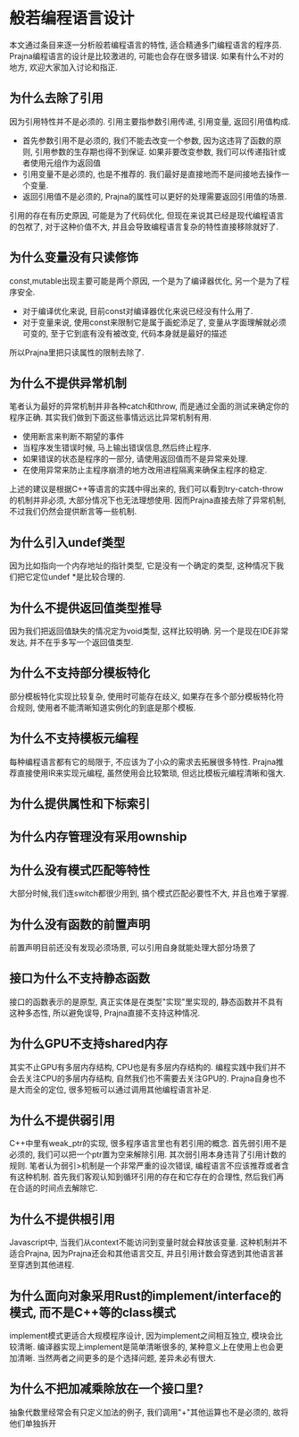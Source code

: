 # 般若编程语言设计

本文通过条目来逐一分析般若编程语言的特性, 适合精通多门编程语言的程序员. Prajna编程语言的设计是比较激进的, 可能也会存在很多错误.
如果有什么不对的地方, 欢迎大家加入讨论和指正.

<!-- ## 设计原则 -->

## 为什么去除了引用

因为引用特性并不是必须的. 引用主要指参数引用传递, 引用变量, 返回引用值构成.

* 首先参数引用不是必须的, 我们不能去改变一个参数, 因为这违背了函数的原则, 引用参数的生存期也得不到保证. 如果非要改变参数, 我们可以传递指针或者使用元组作为返回值
* 引用变量不是必须的, 也是不推荐的. 我们最好是直接地而不是间接地去操作一个变量.
* 返回引用值不是必须的, Prajna的属性可以更好的处理需要返回引用值的场景.

引用的存在有历史原因, 可能是为了代码优化, 但现在来说其已经是现代编程语言的包袱了, 对于这种价值不大, 并且会导致编程语言复杂的特性直接移除就好了.

## 为什么变量没有只读修饰

const,mutable出现主要可能是两个原因, 一个是为了编译器优化, 另一个是为了程序安全.

* 对于编译优化来说, 目前const对编译器优化来说已经没有什么用了.
* 对于变量来说, 使用const来限制它是属于画蛇添足了, 变量从字面理解就必须可变的, 至于它到底有没有被改变, 代码本身就是最好的描述

所以Prajna里把只读属性的限制去除了.

## 为什么不提供异常机制

笔者认为最好的异常机制并非各种catch和throw, 而是通过全面的测试来确定你的程序正确. 其实我们做到下面这些事情远远比异常机制有用.

* 使用断言来判断不期望的事件
* 当程序发生错误时候, 马上输出错误信息,然后终止程序.
* 如果错误的状态是程序的一部分, 请使用返回值而不是异常来处理.
* 在使用异常来防止主程序崩溃的地方改用进程隔离来确保主程序的稳定.

上述的建议是根据C++等语言的实践中得出来的, 我们可以看到try-catch-throw的机制并非必须, 大部分情况下也无法理想使用.
因而Prajna直接去除了异常机制, 不过我们仍然会提供断言等一些机制.

## 为什么引入undef类型

因为比如指向一个内存地址的指针类型, 它是没有一个确定的类型, 这种情况下我们把它定位undef *是比较合理的.

## 为什么不提供返回值类型推导

因为我们把返回值缺失的情况定为void类型, 这样比较明确. 另一个是现在IDE非常发达, 并不在乎多写一个返回值类型.

## 为什么不支持部分模板特化

部分模板特化实现比较复杂, 使用时可能存在歧义, 如果存在多个部分模板特化符合规则, 使用者不能清晰知道实例化的到底是那个模板.

## 为什么不支持模板元编程

每种编程语言都有它的局限于, 不应该为了小众的需求去拓展很多特性. Prajna推荐直接使用IR来实现元编程, 虽然使用会比较繁琐, 但远比模板元编程清晰和强大.

## 为什么提供属性和下标索引

## 为什么内存管理没有采用ownship

## 为什么没有模式匹配等特性

大部分时候,我们连switch都很少用到, 搞个模式匹配必要性不大, 并且也难于掌握.

## 为什么没有函数的前置声明

前置声明目前还没有发现必须场景, 可以引用自身就能处理大部分场景了

## 接口为什么不支持静态函数

接口的函数表示的是原型, 真正实体是在类型"实现"里实现的, 静态函数并不具有这种多态性, 所以避免误导, Prajna直接不支持这种情况.

## 为什么GPU不支持shared内存

其实不止GPU有多层内存结构, CPU也是有多层内存结构的. 编程实践中我们并不会去关注CPU的多层内存结构, 自然我们也不需要去关注GPU的. Prajna自身也不是大而全的定位, 很多短板可以通过调用其他编程语言补足.

## 为什么不提供弱引用

C++中里有weak_ptr的实现, 很多程序语言里也有若引用的概念. 首先弱引用不是必须的,  我们可以把一个ptr置为空来解除引用. 其次弱引用本身违背了引用计数的规则. 笔者认为弱引>机制是一个非常严重的设次错误, 编程语言不应该推荐或者含有这种机制. 首先我们客观认知到循环引用的存在和它存在的合理性, 然后我们再在合适的时间点去解除它.

## 为什么不提供根引用

Javascript中, 当我们从context不能访问到变量时就会释放该变量. 这种机制并不适合Prajna, 因为Prajna还会和其他语言交互, 并且引用计数会穿透到其他语言甚至穿透到其他进程.

## 为什么面向对象采用Rust的implement/interface的模式, 而不是C++等的class模式

implement模式更适合大规模程序设计, 因为implement之间相互独立, 模块会比较清晰. 编译器实现上implement是简单清晰很多的, 某种意义上在使用上也会更加清晰. 当然两者之间更多的是个选择问题, 差异未必有很大.

## 为什么不把加减乘除放在一个接口里?

抽象代数里经常会有只定义加法的例子, 我们调用"+"其他运算也不是必须的, 故将他们单独拆开

